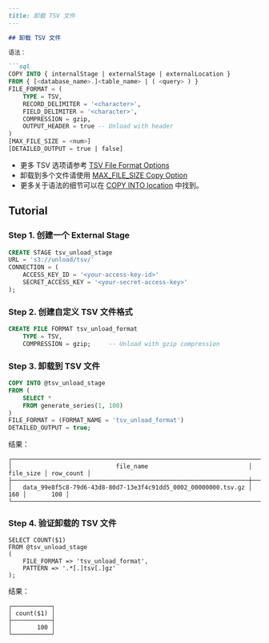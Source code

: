 ```markdown
---
title: 卸载 TSV 文件
---

## 卸载 TSV 文件

语法：

```sql
COPY INTO { internalStage | externalStage | externalLocation }
FROM { [<database_name>.]<table_name> | ( <query> ) }
FILE_FORMAT = (
    TYPE = TSV,
    RECORD_DELIMITER = '<character>',
    FIELD_DELIMITER = '<character>',
    COMPRESSION = gzip,
    OUTPUT_HEADER = true -- Unload with header
)
[MAX_FILE_SIZE = <num>]
[DETAILED_OUTPUT = true | false]
```

- 更多 TSV 选项请参考 [TSV File Format Options](/sql/sql-reference/file-format-options#tsv-options)
- 卸载到多个文件请使用 [MAX_FILE_SIZE Copy Option](/sql/sql-commands/dml/dml-copy-into-location#copyoptions)
- 更多关于语法的细节可以在 [COPY INTO location](/sql/sql-commands/dml/dml-copy-into-location) 中找到。

## Tutorial

### Step 1. 创建一个 External Stage

```sql
CREATE STAGE tsv_unload_stage
URL = 's3://unload/tsv/'
CONNECTION = (
    ACCESS_KEY_ID = '<your-access-key-id>'
    SECRET_ACCESS_KEY = '<your-secret-access-key>'
);
```

### Step 2. 创建自定义 TSV 文件格式

```sql
CREATE FILE FORMAT tsv_unload_format
    TYPE = TSV,
    COMPRESSION = gzip;     -- Unload with gzip compression
```

### Step 3. 卸载到 TSV 文件

```sql
COPY INTO @tsv_unload_stage
FROM (
    SELECT *
    FROM generate_series(1, 100)
)
FILE_FORMAT = (FORMAT_NAME = 'tsv_unload_format')
DETAILED_OUTPUT = true;
```

结果：

```text
┌──────────────────────────────────────────────────────────────────────────────────────────┐
│                             file_name                            │ file_size │ row_count │
├──────────────────────────────────────────────────────────────────┼───────────┼───────────┤
│   data_99e8f5c8-79d6-43d8-80d7-13e3f4c91dd5_0002_00000000.tsv.gz │       160 │       100 │
└──────────────────────────────────────────────────────────────────────────────────────────┘
```

### Step 4. 验证卸载的 TSV 文件

```
SELECT COUNT($1)
FROM @tsv_unload_stage
(
    FILE_FORMAT => 'tsv_unload_format',
    PATTERN => '.*[.]tsv[.]gz'
);
```

结果：

```text
┌───────────┐
│ count($1) │
├───────────┤
│       100 │
└───────────┘
```
